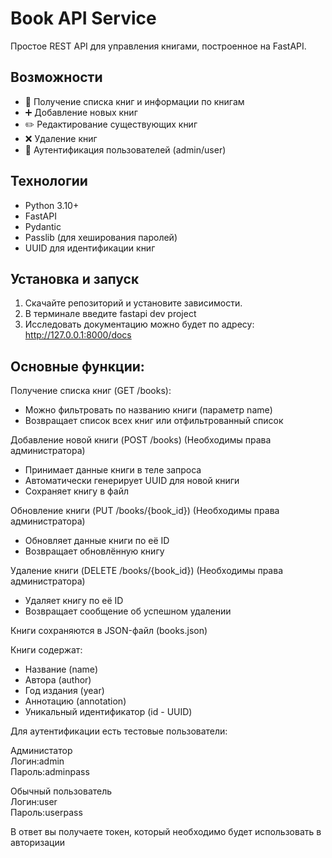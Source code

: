 # Book API Service

Простое REST API для управления книгами, построенное на FastAPI.

## Возможности

- 📖 Получение списка книг и информации по книгам
- ➕ Добавление новых книг
- ✏️ Редактирование существующих книг
- ❌ Удаление книг
- 🔐 Аутентификация пользователей (admin/user)

## Технологии

- Python 3.10+
- FastAPI
- Pydantic
- Passlib (для хеширования паролей)
- UUID для идентификации книг

## Установка и запуск
1) Скачайте репозиторий и установите зависимости.
2) В терминале введите fastapi dev project
3) Исследовать документацию можно будет по адресу: http://127.0.0.1:8000/docs

## Основные функции:  

Получение списка книг (GET /books):  
- Можно фильтровать по названию книги (параметр name)  
- Возвращает список всех книг или отфильтрованный список  

Добавление новой книги (POST /books) (Необходимы права администратора)  
- Принимает данные книги в теле запроса  
- Автоматически генерирует UUID для новой книги  
- Сохраняет книгу в файл  

Обновление книги (PUT /books/{book_id}) (Необходимы права администратора)  
- Обновляет данные книги по её ID  
- Возвращает обновлённую книгу  

Удаление книги (DELETE /books/{book_id}) (Необходимы права администратора)  
- Удаляет книгу по её ID
- Возвращает сообщение об успешном удалении

Книги сохраняются в JSON-файл (books.json)

Книги содержат:
- Название (name)
- Автора (author)
- Год издания (year)
- Аннотацию (annotation)
- Уникальный идентификатор (id - UUID)

Для аутентификации есть тестовые пользователи:  

Администатор  
Логин:admin  
Пароль:adminpass  

Обычный пользователь  
Логин:user  
Пароль:userpass  

В ответ вы получаете токен, который необходимо будет использовать в авторизации

